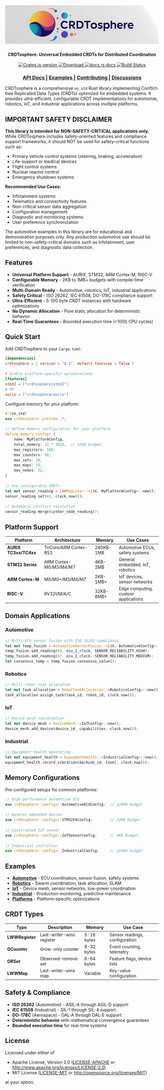 <h1 align="center"><img src="art/crdtosphere_logo_banner.png"/></h1>
<!-- <h1 align="center">CRDTosphere</h1> -->
<div align="center">
 <strong>
   CRDTosphere: Universal Embedded CRDTs for Distributed Coordination
 </strong>
</div>

<br />

<div align="center">
  <!-- Crates version -->
  <a href="https://crates.io/crates/crdtosphere">
    <img src="https://img.shields.io/crates/v/crdtosphere.svg?style=flat-square"
    alt="Crates.io version" />
  </a>
  <!-- Downloads -->
  <a href="https://crates.io/crates/crdtosphere">
    <img src="https://img.shields.io/crates/d/crdtosphere.svg?style=flat-square"
      alt="Download" />
  </a>
  <!-- docs.rs docs -->
  <a href="https://docs.rs/crdtosphere">
    <img src="https://img.shields.io/badge/docs-latest-blue.svg?style=flat-square"
      alt="docs.rs docs" />
  </a>
  <!-- Build status -->
  <a href="https://github.com/vertexclique/crdtosphere/actions">
    <img src="https://img.shields.io/github/actions/workflow/status/vertexclique/crdtosphere/ci.yml?style=flat-square"
      alt="Build Status" />
  </a>
</div>

<div align="center">
  <h3>
    <a href="https://docs.rs/crdtosphere">
      API Docs
    </a>
    <span> | </span>
    <a href="examples/">
      Examples
    </a>
    <span> | </span>
    <a href="CONTRIBUTING.md">
      Contributing
    </a>
    <span> | </span>
    <a href="https://github.com/vertexclique/crdtosphere/discussions">
      Discussions
    </a>
  </h3>
</div>

CRDTosphere is a comprehensive `no_std` Rust library implementing Conflict-free Replicated Data Types (CRDTs) optimized for embedded systems. It provides ultra-efficient, configurable CRDT implementations for automotive, robotics, IoT, and industrial applications across multiple platforms.

## IMPORTANT SAFETY DISCLAIMER

**This library is intended for NON-SAFETY-CRITICAL applications only.** While CRDTosphere includes safety-oriented features and compliance support frameworks, it should NOT be used for safety-critical functions such as:

- Primary vehicle control systems (steering, braking, acceleration)
- Life-support or medical devices
- Flight control systems
- Nuclear reactor control
- Emergency shutdown systems

**Recommended Use Cases:**
- Infotainment systems
- Telematics and connectivity features
- Non-critical sensor data aggregation
- Configuration management
- Diagnostic and monitoring systems
- User preference synchronization

The automotive examples in this library are for educational and demonstration purposes only. Any production automotive use should be limited to non-safety-critical domains such as infotainment, user preferences, and diagnostic data collection.

## Features

- **Universal Platform Support** - AURIX, STM32, ARM Cortex-M, RISC-V
- **Configurable Memory** - 2KB to 1MB+ budgets with compile-time verification
- **Multi-Domain Ready** - Automotive, robotics, IoT, industrial applications
- **Safety Critical** - ISO 26262, IEC 61508, DO-178C compliance support
- **Ultra-Efficient** - 5-100 byte CRDT instances with hardware optimizations
- **No Dynamic Allocation** - Pure static allocation for deterministic behavior
- **Real-Time Guarantees** - Bounded execution time (<1000 CPU cycles)

## Quick Start

Add CRDTosphere to your `Cargo.toml`:

```toml
[dependencies]
crdtosphere = { version = "0.1", default-features = false }

# Enable platform-specific optimizations
[features]
stm32 = ["crdtosphere/stm32"]
# OR
aurix = ["crdtosphere/aurix"]
```

Configure memory for your platform:

```rust
#![no_std]
use crdtosphere::prelude::*;

// Define memory configuration for your platform
define_memory_config! {
    name: MyPlatformConfig,
    total_memory: 32 * 1024,  // 32KB budget
    max_registers: 100,
    max_counters: 50,
    max_sets: 20,
    max_maps: 10,
    max_nodes: 32,
}

// Use configurable CRDTs
let mut sensor_reading = LWWRegister::<i16, MyPlatformConfig>::new();
sensor_reading.set(42, clock.now());

// Automatic conflict resolution
sensor_reading.merge(&other_node_reading)?;
```

## Platform Support

| Platform | Architecture | Memory | Use Cases |
|----------|-------------|---------|-----------|
| **AURIX TC3xx/TC4xx** | TriCore/ARM Cortex-R52 | 240KB-1MB | Automotive ECUs, safety systems |
| **STM32 Series** | ARM Cortex-M0/M3/M4/M7 | 4KB-2MB | General embedded, IoT, robotics |
| **ARM Cortex-M** | M0/M0+/M3/M4/M7 | 2KB-1MB+ | IoT devices, sensor networks |
| **RISC-V** | RV32I/M/A/C | 32KB-8MB+ | Edge computing, custom applications |

## Domain Applications

### Automotive
```rust
// Multi-ECU sensor fusion with ISO 26262 compliance
let mut temp_fusion = AutomotiveSensorFusion::<i16, AutomotiveConfig>::new();
temp_fusion.add_reading(85, ecu_1_clock, SENSOR_RELIABILITY_HIGH);
temp_fusion.add_reading(87, ecu_2_clock, SENSOR_RELIABILITY_MEDIUM);
let consensus_temp = temp_fusion.consensus_value();
```

### Robotics
```rust
// Multi-robot task allocation
let mut task_allocation = RobotTaskAllocation::<RoboticsConfig>::new();
task_allocation.assign_task(task_id, robot_id, clock.now());
```

### IoT
```rust
// Device mesh coordination
let mut device_mesh = DeviceMesh::<IoTConfig>::new();
device_mesh.add_device(device_id, capabilities, clock.now());
```

### Industrial
```rust
// Equipment health monitoring
let mut equipment_health = EquipmentHealth::<IndustrialConfig>::new();
equipment_health.record_vibration(machine_id, level, clock.now());
```

## Memory Configurations

Pre-configured setups for common platforms:

```rust
// High-performance automotive ECU
use crdtosphere::configs::AutomotiveECUConfig;  // 128KB budget

// General embedded device
use crdtosphere::configs::STM32F4Config;        // 32KB budget

// Constrained IoT sensor
use crdtosphere::configs::IoTSensorConfig;      // 4KB budget

// Industrial controller
use crdtosphere::configs::IndustrialConfig;     // 256KB budget
```

## Examples

- **[Automotive](examples/automotive_ecu_network/)** - ECU coordination, sensor fusion, safety systems
- **[Robotics](examples/robotics/)** - Swarm coordination, task allocation, SLAM
- **[IoT](examples/iot/)** - Device mesh, sensor networks, low-power coordination
- **[Industrial](examples/industrial/)** - Production monitoring, predictive maintenance
- **[Platforms](examples/platforms/)** - Platform-specific optimizations

## CRDT Types

| Type | Description | Memory | Use Case |
|------|-------------|---------|----------|
| **LWWRegister** | Last-writer-wins register | 5-16 bytes | Sensor readings, configuration |
| **GCounter** | Grow-only counter | 8-32 bytes | Event counting, telemetry |
| **ORSet** | Observed-remove set | 6-64 bytes | Feature flags, device lists |
| **LWWMap** | Last-writer-wins map | Variable | Key-value configuration |

## Safety & Compliance

- **ISO 26262** (Automotive) - ASIL-A through ASIL-D support
- **IEC 61508** (Industrial) - SIL-1 through SIL-4 support  
- **DO-178C** (Aerospace) - DAL-A through DAL-E support
- **Deterministic behavior** with mathematical convergence guarantees
- **Bounded execution time** for real-time systems

## License

Licensed under either of

- Apache License, Version 2.0 ([LICENSE-APACHE](LICENSE-APACHE) or http://www.apache.org/licenses/LICENSE-2.0)
- MIT License ([LICENSE-MIT](LICENSE-MIT) or http://opensource.org/licenses/MIT)

at your option.
